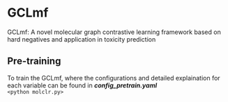 # GCLmf
GCLmf: A novel molecular graph contrastive learning framework based on hard negatives and application in toxicity prediction


## Pre-training
To train the GCLmf, where the configurations and detailed explaination for each variable can be found in ***config_pretrain.yaml***  
`<python molclr.py>` 

  






